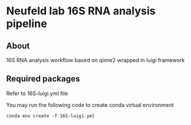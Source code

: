 # Neufeld lab 16S RNA analysis pipeline

## About
16S RNA analysis workflow based on qiime2 wrapped in luigi framework

## Required packages
Refer to 16S-luigi.yml file

You may run the following code to create conda virtual environment

`conda env create -f 16S-luigi.yml`
